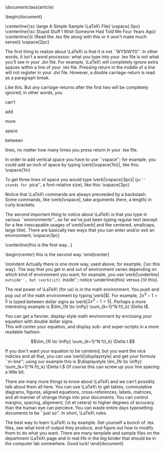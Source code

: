 \documentclass{article}

\begin{document}



\centerline{\sc \large A Simple Sample \LaTeX\ File}
\vspace{.5pc}
\centerline{\sc Stupid Stuff I Wish Someone Had Told Me Four Years Ago}
\centerline{\it (Read the .tex file along with this or it won't 
                    make much sense)}
\vspace{2pc}

The first thing to realize about \LaTeX\ is that it is not ``WYSIWYG''. 
In other words, it isn't a word processor; what you type into your 
.tex file is not what you'll see in your .dvi file.  For example, 
\LaTeX\ will      completely     ignore               extra
spaces    within                             a line of your .tex file.
Pressing return
in 
the 
middle 
of
a
line
will not register in your .dvi file. However, a double carriage-return
is read as a paragraph break.

Like this.  But any carriage-returns after the first two will be 
completely ignored; in other words, you 


can't 

add






more 




space 


between 




lines, no matter how many times you press return in your .tex file.

In order to add vertical space you have to use ``vspace''; for example, 
you could add an inch of space by typing \verb|\vspace{1in}|, like this:
\vspace{1in}

To get three lines of space you would type \verb|\vspace{3pc}|
(``pc'' stands for ``pica'', a font-relative size), like this:
\vspace{3pc}

Notice that \LaTeX\ commands are always preceeded by a backslash.  
Some commands, like \verb|\vspace|, take arguments (here, a length) in
curly brackets.  

The second important thing to notice about \LaTeX\ is that you type 
in various ``environments''...so far we've just been typing regular 
text (except for a few inescapable usages of \verb|\verb| and the
        centered, smallcaps, large title).  There are basically two ways that 
you can enter and/or exit an environment;
\vspace{1pc}

\centerline{this is the first way...}

\begin{center}
this is the second way.
\end{center}

\noindent Actually there is one more way, used above; for example, 
{\sc this way}.  The way that you get in and out of environment varies
depending on which kind of environment you want; for example, you use 
\verb|\underline| ``outside'', but \verb|\it| ``inside''; 
notice \underline{this} versus {\it this}.

The real power of \LaTeX\ (for us) is in the math environment. You 
push and pop out of the math environment by typing \verb|$|. For 
example, $2x^3 - 1 = 5$ is typed between dollar signs as
\verb|$2x^3 - 1 = 5$|. Perhaps a more interesting example is
$\lim_{N \to \infty} \sum_{k=1}^N f(t_k) \Delta t$.

You can get a fancier, display-style math 
environment by enclosing your equation with double dollar signs.  
This will center your equation, and display sub- and super-scripts in 
a more readable fashion:

$$\lim_{N \to \infty} \sum_{k=1}^N f(t_k) \Delta t.$$

If you don't want your equation to be centered, but you want the nice 
indicies and all that, you can use \verb|\displaystyle| and get your 
formula ``in-line''; using our example this is 
$\displaystyle \lim_{N \to \infty} \sum_{k=1}^N f(t_k) \Delta t.$  Of 
course this can screw up your line spacing a little bit.

There are many more things to know about \LaTeX\ and we can't 
possibly talk about them all here.
You can use \LaTeX\ to get tables, commutative diagrams, figures, 
aligned equations, cross-references, labels, matrices, and all manner 
of strange things into your documents.  You can control margins, 
spacing, alignment, {\it et cetera} to higher degrees of accuracy than 
the human eye can percieve.  You can waste entire days typesetting 
documents to be ``just so''.  In short, \LaTeX\ rules.

The best way to learn \LaTeX\ is by example. Get yourself a bunch
of .tex files, see what kind of output they produce, and figure out how
to modify them to do what you want.  There are many template and 
sample files on the department \LaTeX\ page and in real life in the 
big binder that should be in the computer lab somewhere.  Good luck!
    \end{document}
